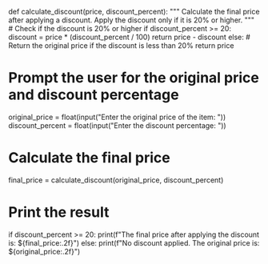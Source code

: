 def calculate_discount(price, discount_percent):
    """
    Calculate the final price after applying a discount.
    Apply the discount only if it is 20% or higher.
    """
    # Check if the discount is 20% or higher
    if discount_percent >= 20:
        discount = price * (discount_percent / 100)
        return price - discount
    else:
        # Return the original price if the discount is less than 20%
        return price

# Prompt the user for the original price and discount percentage
original_price = float(input("Enter the original price of the item: "))
discount_percent = float(input("Enter the discount percentage: "))

# Calculate the final price
final_price = calculate_discount(original_price, discount_percent)

# Print the result
if discount_percent >= 20:
    print(f"The final price after applying the discount is: ${final_price:.2f}")
else:
    print(f"No discount applied. The original price is: ${original_price:.2f}")
